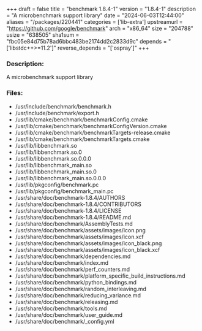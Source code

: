 +++
draft = false
title = "benchmark 1.8.4-1"
version = "1.8.4-1"
description = "A microbenchmark support library"
date = "2024-06-03T12:44:00"
aliases = "/packages/220441"
categories = ['lib-extra']
upstreamurl = "https://github.com/google/benchmark"
arch = "x86_64"
size = "204788"
usize = "638505"
sha1sum = "fbc05e84d75b78ad6bbc483be2174dd2c2833d9c"
depends = "['libstdc++>=11.2']"
reverse_depends = "['ospray']"
+++
### Description: 
A microbenchmark support library

### Files: 
* /usr/include/benchmark/benchmark.h
* /usr/include/benchmark/export.h
* /usr/lib/cmake/benchmark/benchmarkConfig.cmake
* /usr/lib/cmake/benchmark/benchmarkConfigVersion.cmake
* /usr/lib/cmake/benchmark/benchmarkTargets-release.cmake
* /usr/lib/cmake/benchmark/benchmarkTargets.cmake
* /usr/lib/libbenchmark.so
* /usr/lib/libbenchmark.so.0
* /usr/lib/libbenchmark.so.0.0.0
* /usr/lib/libbenchmark_main.so
* /usr/lib/libbenchmark_main.so.0
* /usr/lib/libbenchmark_main.so.0.0.0
* /usr/lib/pkgconfig/benchmark.pc
* /usr/lib/pkgconfig/benchmark_main.pc
* /usr/share/doc/benchmark-1.8.4/AUTHORS
* /usr/share/doc/benchmark-1.8.4/CONTRIBUTORS
* /usr/share/doc/benchmark-1.8.4/LICENSE
* /usr/share/doc/benchmark-1.8.4/README.md
* /usr/share/doc/benchmark/AssemblyTests.md
* /usr/share/doc/benchmark/assets/images/icon.png
* /usr/share/doc/benchmark/assets/images/icon.xcf
* /usr/share/doc/benchmark/assets/images/icon_black.png
* /usr/share/doc/benchmark/assets/images/icon_black.xcf
* /usr/share/doc/benchmark/dependencies.md
* /usr/share/doc/benchmark/index.md
* /usr/share/doc/benchmark/perf_counters.md
* /usr/share/doc/benchmark/platform_specific_build_instructions.md
* /usr/share/doc/benchmark/python_bindings.md
* /usr/share/doc/benchmark/random_interleaving.md
* /usr/share/doc/benchmark/reducing_variance.md
* /usr/share/doc/benchmark/releasing.md
* /usr/share/doc/benchmark/tools.md
* /usr/share/doc/benchmark/user_guide.md
* /usr/share/doc/benchmark/_config.yml
